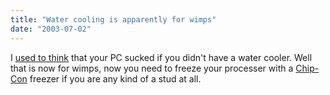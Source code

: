 ```yaml
---
title: "Water cooling is apparently for wimps"
date: "2003-07-02"
---
```


I [used to think](http://www.theludwigs.com/archives/000504.html) that your PC sucked if you didn't have a water cooler. Well that is now for wimps, now you need to freeze your processer with a [Chip-Con](http://www.chip-con.com/index.php?pageid=14 "Chip-Con") freezer if you are any kind of a stud at all.
